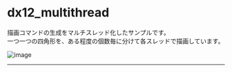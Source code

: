 # dx12_multithread

描画コマンドの生成をマルチスレッド化したサンプルです。  
一つ一つの四角形を、ある程度の個数毎に分けて各スレッドで描画しています。

![image](https://user-images.githubusercontent.com/63783607/155546865-20831567-816c-41db-a4f0-427385c5b122.png)

---
